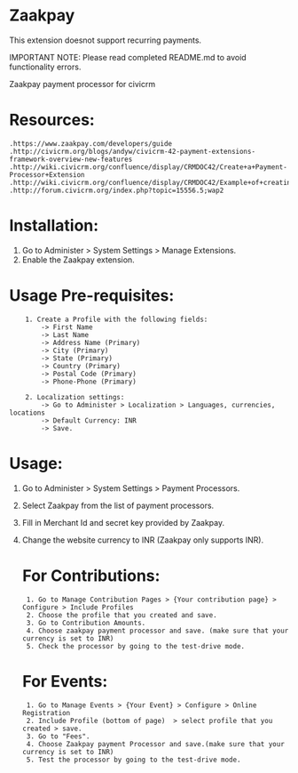 Zaakpay
=======
This extension doesnot support recurring payments.

IMPORTANT NOTE: Please read completed README.md to avoid functionality errors.

Zaakpay payment processor for civicrm

Resources:
==========

	.https://www.zaakpay.com/developers/guide
	.http://civicrm.org/blogs/andyw/civicrm-42-payment-extensions-framework-overview-new-features
	.http://wiki.civicrm.org/confluence/display/CRMDOC42/Create+a+Payment-Processor+Extension
	.http://wiki.civicrm.org/confluence/display/CRMDOC42/Example+of+creating+a+payment+processor+extension
	.http://forum.civicrm.org/index.php?topic=15556.5;wap2

Installation:
============

1. Go to Administer > System Settings > Manage Extensions.
2. Enable the Zaakpay extension.

Usage Pre-requisites:
=====================

		1. Create a Profile with the following fields:
			-> First Name
			-> Last Name
			-> Address Name (Primary)
			-> City (Primary)
			-> State (Primary)
			-> Country (Primary)
			-> Postal Code (Primary)
			-> Phone-Phone (Primary)
			
		2. Localization settings:
			-> Go to Administer > Localization > Languages, currencies, locations
			-> Default Currency: INR
			-> Save.
			

Usage:
=====

1. Go to Administer > System Settings > Payment Processors.
2. Select Zaakpay from the list of payment processors.
3. Fill in Merchant Id and secret key provided by Zaakpay.
4. Change the website currency to INR (Zaakpay only supports INR).

	For Contributions:
	=================
		1. Go to Manage Contribution Pages > {Your contribution page} > Configure > Include Profiles
		2. Choose the profile that you created and save.
		3. Go to Contribution Amounts.
		4. Choose zaakpay payment processor and save. (make sure that your currency is set to INR)
		5. Check the processor by going to the test-drive mode.
		
	For Events:
	===========
		1. Go to Manage Events > {Your Event} > Configure > Online Registration
		2. Include Profile (bottom of page)  > select profile that you created > save.
		3. Go to "Fees".
		4. Choose Zaakpay payment Processor and save.(make sure that your currency is set to INR)
		5. Test the processor by going to the test-drive mode.
